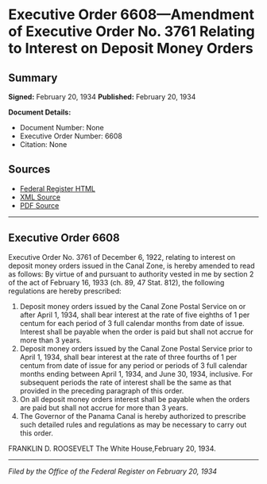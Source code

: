 # Executive Order 6608—Amendment of Executive Order No. 3761 Relating to Interest on Deposit Money Orders

## Summary

**Signed:** February 20, 1934
**Published:** February 20, 1934

**Document Details:**
- Document Number: None
- Executive Order Number: 6608
- Citation: None

## Sources
- [Federal Register HTML](https://www.presidency.ucsb.edu/documents/executive-order-6608-amendment-executive-order-no-3761-relating-interest-deposit-money)
- [XML Source](None)
- [PDF Source](None)

---

## Executive Order 6608

Executive Order No. 3761 of December 6, 1922, relating to interest on deposit money orders issued in the Canal Zone, is hereby amended to read as follows:
By virtue of and pursuant to authority vested in me by section 2 of the act of February 16, 1933 (ch. 89, 47 Stat. 812), the following regulations are hereby prescribed:
1. Deposit money orders issued by the Canal Zone Postal Service on or after April 1, 1934, shall bear interest at the rate of five eighths of 1 per centum for each period of 3 full calendar months from date of issue. Interest shall be payable when the order is paid but shall not accrue for more than 3 years.
2. Deposit money orders issued by the Canal Zone Postal Service prior to April 1, 1934, shall bear interest at the rate of three fourths of 1 per centum from date of issue for any period or periods of 3 full calendar months ending between April 1, 1934, and June 30, 1934, inclusive. For subsequent periods the rate of interest shall be the same as that provided in the preceding paragraph of this order.
3. On all deposit money orders interest shall be payable when the orders are paid but shall not accrue for more than 3 years.
4. The Governor of the Panama Canal is hereby authorized to prescribe such detailed rules and regulations as may be necessary to carry out this order.

FRANKLIN D. ROOSEVELT
The White House,February 20, 1934.

---

*Filed by the Office of the Federal Register on February 20, 1934*
